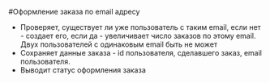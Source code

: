 #Оформление заказа по email адресу
- Проверяет, существует ли уже пользователь с таким email, если нет - создает его, если да - увеличивает число заказов по этому email. Двух пользователей с одинаковым email быть не может
- Сохраняет данные заказа - id пользователя, сделавшего заказ, email пользователя.
- Выводит статус оформления заказа